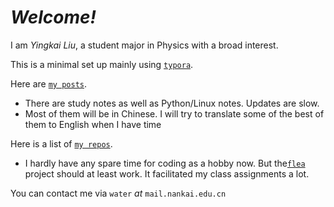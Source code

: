 # *Welcome!*

I am *Yingkai Liu*, a student major in Physics with a broad interest.

This is a minimal set up mainly using  [`typora`](https:\\www.typora.io).

Here are [`my posts`](https://yk-liu.github.io/posts/post_index.html). 

- There are study notes as well as Python/Linux notes. Updates are slow.
- Most of them will be in Chinese. I will try to translate some of the best of them to English when I have time

Here is a list of [`my repos`](https://yk-liu.github.io/repos/repo_index.html).

- I hardly have any spare time for coding as a hobby now. But the[`flea`](https://github.com/yk-liu/flea) project should at least work. It facilitated my class assignments a lot.



You can contact me via `water` $at$ `mail.nankai.edu.cn`